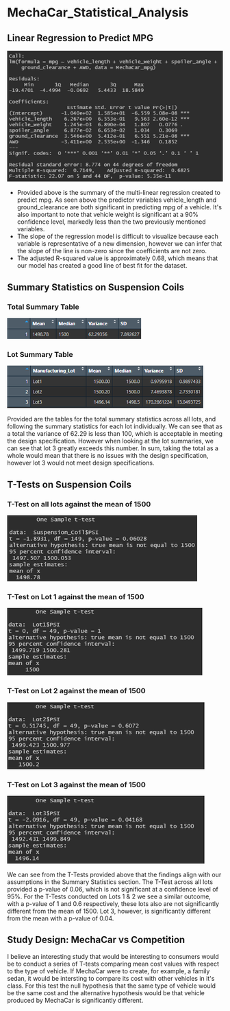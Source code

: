 # MechaCar_Statistical_Analysis

## Linear Regression to Predict MPG

![alt](https://github.com/jeremylam21/MechaCar_Statistical_Analysis/blob/63ab7d4ea2599a86bb3821d21132e914436df377/images/lm.png)

* Provided above is the summary of the multi-linear regression created to predict mpg. As seen above the predictor variables vehicle_length and ground_clearance are both significant in predicting mpg of a vehicle. It's also important to note that vehicle weight is significant at a 90% confidence level, markedly less than the two previously mentioned variables.  
* The slope of the regression model is difficult to visualize because each variable is representative of a new dimension, however we can infer that the slope of the line is non-zero since the coefficients are not zero. 
* The adjusted R-squared value is approximately 0.68, which means that our model has created a good line of best fit for the dataset. 

## Summary Statistics on Suspension Coils

### Total Summary Table
![alt](https://github.com/jeremylam21/MechaCar_Statistical_Analysis/blob/97dcbbb54ca9df5fe014102e679544b34251cceb/images/total_summary.png)

### Lot Summary Table
![alt](https://github.com/jeremylam21/MechaCar_Statistical_Analysis/blob/97dcbbb54ca9df5fe014102e679544b34251cceb/images/lot_summary.png)

Provided are the tables for the total summary statistics across all lots, and following the summary statistics for each lot individually. We can see that as a total the variance of 62.29 is less than 100, which is acceptable in meeting the design specification. However when looking at the lot summaries, we can see that lot 3 greatly exceeds this number. In sum, taking the total as a whole would mean that there is no issues with the design specification, however lot 3 would not meet design specifications.

## T-Tests on Suspension Coils

### T-Test on all lots against the mean of 1500
![alt](https://github.com/jeremylam21/MechaCar_Statistical_Analysis/blob/97dcbbb54ca9df5fe014102e679544b34251cceb/images/ttest1.png)

### T-Test on Lot 1 against the mean of 1500
![alt](https://github.com/jeremylam21/MechaCar_Statistical_Analysis/blob/97dcbbb54ca9df5fe014102e679544b34251cceb/images/ttestLot1.png)

### T-Test on Lot 2 against the mean of 1500
![alt](https://github.com/jeremylam21/MechaCar_Statistical_Analysis/blob/97dcbbb54ca9df5fe014102e679544b34251cceb/images/ttestLot2.png)

### T-Test on Lot 3 against the mean of 1500
![alt](https://github.com/jeremylam21/MechaCar_Statistical_Analysis/blob/97dcbbb54ca9df5fe014102e679544b34251cceb/images/ttestLot3.png)

We can see from the T-Tests provided above that the findings align with our assumptions in the Summary Statistics section. The T-Test across all lots provided a p-value of 0.06, which is not significant at a confidence level of 95%.
For the T-Tests conducted on Lots 1 & 2 we see a similar outcome, with a p-value of 1 and 0.6 respectively, these lots also are not significantly different from the mean of 1500. Lot 3, however, is significantly different from the mean with a p-value of 0.04.


## Study Design: MechaCar vs Competition
I believe an interesting study that would be interesting to consumers would be to conduct a series of T-tests comparing mean cost values with respect to the type of vehicle. If MechaCar were to create, for example, a family sedan, it would be intersting to compare its cost with other vehicles in it's class. For this test the null hypothesis that the same type of vehicle would be the same cost and the alternative hypothesis would be that vehicle produced by MechaCar is significantly different. 
